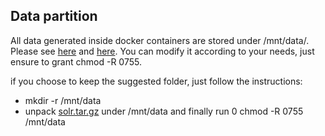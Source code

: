 
## Data partition

All data generated inside docker containers are stored under /mnt/data/. Please see [here](https://github.com/sandroacoelho/freme-docker/blob/master/docker-compose.yml#L17) and [here](https://github.com/sandroacoelho/freme-docker/blob/master/docker-compose.yml#L24). You can modify it according to your needs, just ensure to grant chmod -R 0755. 

if you choose to keep the suggested folder, just follow the instructions:

- mkdir -r /mnt/data 
- unpack [solr.tar.gz](https://github.com/sandroacoelho/freme-docker/blob/master/freme-ner-solr/solr.tar.gz) under /mnt/data
and finally run 
0 chmod -R 0755 /mnt/data
